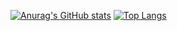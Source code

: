  [![Anurag's GitHub stats](https://github-readme-stats.vercel.app/api?username=nunnunn0321)](https://github.com/nunnunan0321/github-readme-stats)
 [![Top Langs](https://github-readme-stats.vercel.app/api/top-langs/?username=nunnunan0321)](https://github.com/nunnunan0321/github-readme-stats)

